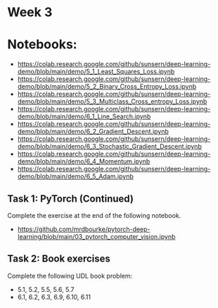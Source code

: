 # Week 3

# Notebooks:
- https://colab.research.google.com/github/sunsern/deep-learning-demo/blob/main/demo/5_1_Least_Squares_Loss.ipynb
- https://colab.research.google.com/github/sunsern/deep-learning-demo/blob/main/demo/5_2_Binary_Cross_Entropy_Loss.ipynb
- https://colab.research.google.com/github/sunsern/deep-learning-demo/blob/main/demo/5_3_Multiclass_Cross_entropy_Loss.ipynb
- https://colab.research.google.com/github/sunsern/deep-learning-demo/blob/main/demo/6_1_Line_Search.ipynb
- https://colab.research.google.com/github/sunsern/deep-learning-demo/blob/main/demo/6_2_Gradient_Descent.ipynb
- https://colab.research.google.com/github/sunsern/deep-learning-demo/blob/main/demo/6_3_Stochastic_Gradient_Descent.ipynb
- https://colab.research.google.com/github/sunsern/deep-learning-demo/blob/main/demo/6_4_Momentum.ipynb
- https://colab.research.google.com/github/sunsern/deep-learning-demo/blob/main/demo/6_5_Adam.ipynb



## Task 1: PyTorch (Continued)

Complete the exercise at the end of the following notebook.

- https://github.com/mrdbourke/pytorch-deep-learning/blob/main/03_pytorch_computer_vision.ipynb

## Task 2: Book exercises

Complete the following UDL book problem:

- 5.1, 5.2, 5.5, 5.6, 5.7
- 6.1, 6.2, 6.3, 6.9, 6.10, 6.11


